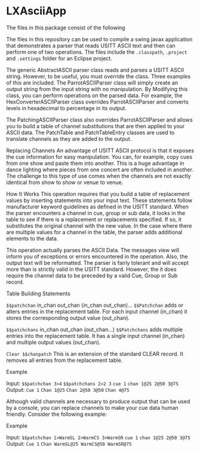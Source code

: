 # LXAsciiApp

The files in this package consist of the following


The files in this repository can be used to compile a swing javax application that demonstrates a parser that reads USITT ASCII text and then can perform one of two operations.  The files include the `.classpath`, `.project` and `.settings` folder for an Eclipse project.

The generic AbstractASCII parser class reads and parses a USITT ASCII string.  However, to be useful, you must override the class.  Three examples of this are included.  The ParrotASCIIParser class will simply create an output string from the input string with no manipulation.  By Modifying this class, you can perform operations on the parsed data.  For example, the HexConverterASCIIParser class overrides ParrotASCIIParser and converts levels in hexadecimal to percentage in its output.

The PatchingASCIIParser class also overrides ParrotASCIIParser and allows you to build a table of channel substitutions that are then applied to your ASCII data.  The PatchTable and PatchTableEntry classes are used to translate channels as they are added to the output.

Replacing Channels
An advantage of USITT ASCII protocol is that it exposes the cue information for easy manipulation. You can, for example, copy cues from one show and paste them into another. This is a huge advantage in dance lighting where pieces from one concert are often included in another. The challenge to this type of use comes when the channels are not exactly identical from show to show or venue to venue.

How It Works
This operation requires that you build a table of replacement values by inserting statements into your input text. These statements follow manufacturer keyword guidelines as defined in the USITT standard. When the parser encounters a channel in cue, group or sub data, it looks in the table to see if there is a replacement or replacements specified. If so, it substitutes the original channel with the new value. In the case where there are multiple values for a channel in the table, the parser adds additional elements to the data.

This operation actually parses the ASCII Data. The messages view will inform you of exceptions or errors encountered in the operation. Also, the output text will be reformatted. The parser is fairly tolerant and will accept more than is strictly valid in the USITT standard. However, the it does require the channel data to be preceded by a valid Cue, Group or Sub record.

Table Building Statements

`$$patchchan` in_chan out_chan (in_chan out_chan)...
`$$Patchchan` adds or alters entries in the replacement table. For each input channel (in_chan) it stores the corresponding output value (out_chan).

`$$patchchans` in_chan out_chan (out_chan...)
`$$Patchchans` adds multiple entries into the replacement table. It has a single input channel (in_chan) and multiple output values (out_chan).

`Clear $$chanpatch`
This is an extension of the standard CLEAR record. It removes all entries from the replacement table.

Example

Input:
`$$patchchan 3>4`
`$$patchchans 2>2 3`
`cue 1`
`chan 1@25 2@50 3@75`
Output:
`Cue 1`
`Chan 1@25`
`Chan 2@50 3@50`
`Chan 4@75`

Although valid channels are necessary to produce output that can be used by a console, you can replace channels to make your cue data human friendly. Consider the following example:

Example

Input:
`$$patchchan 1>WarmSL 2>WarmCS 3>WarmSR`
`cue 1`
`chan 1@25 2@50 3@75`
Output:
`Cue 1`
`Chan WarmSL@25 WarmCS@50 WarmSR@75`